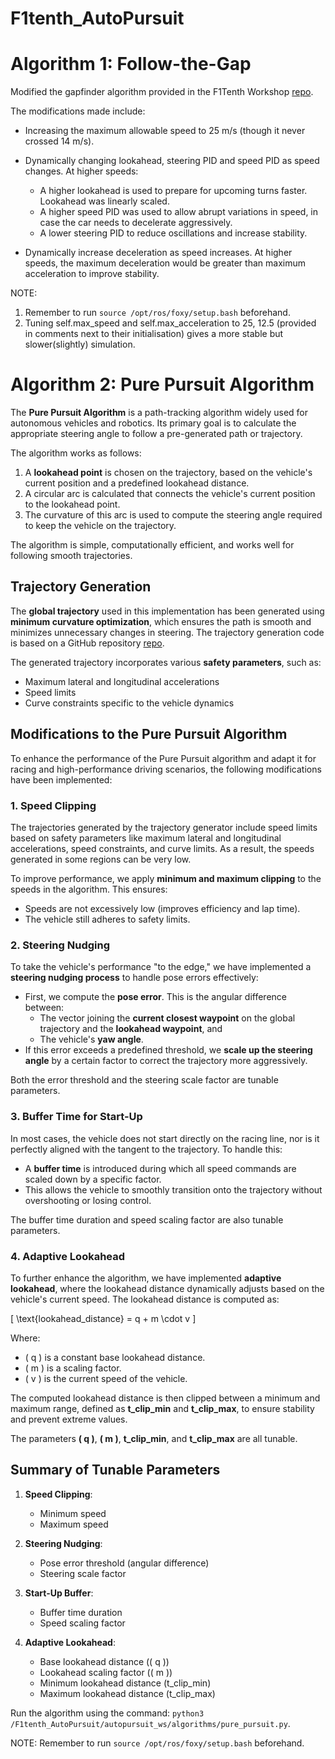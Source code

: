 # F1tenth_AutoPursuit

# Algorithm 1: Follow-the-Gap
Modified the gapfinder algorithm provided in the F1Tenth Workshop [repo](https://github.com/NTU-Autonomous-Racing-Team/F1Tenth_Workshop/blob/main/f1tenth_simulator/gap_finder_base.py).

The modifications made include:

- Increasing the maximum allowable speed to 25 m/s (though it never crossed 14 m/s).
- Dynamically changing lookahead, steering PID and speed PID as speed changes. At higher speeds:

    - A higher lookahead is used to prepare for upcoming turns faster. Lookahead was linearly scaled.
    - A higher speed PID was used to allow abrupt variations in speed, in case the car needs to decelerate aggressively.
    - A lower steering PID to reduce oscillations and increase stability.

- Dynamically increase deceleration as speed increases. At higher speeds, the maximum deceleration would be greater than maximum acceleration to improve stability.

NOTE: 
1. Remember to run `source /opt/ros/foxy/setup.bash` beforehand.
2. Tuning self.max_speed and self.max_acceleration to 25, 12.5 (provided in comments next to their initialisation) gives a more stable but slower(slightly) simulation.

# Algorithm 2: Pure Pursuit Algorithm

The **Pure Pursuit Algorithm** is a path-tracking algorithm widely used for autonomous vehicles and robotics. Its primary goal is to calculate the appropriate steering angle to follow a pre-generated path or trajectory.

The algorithm works as follows:
1. A **lookahead point** is chosen on the trajectory, based on the vehicle's current position and a predefined lookahead distance.
2. A circular arc is calculated that connects the vehicle's current position to the lookahead point.
3. The curvature of this arc is used to compute the steering angle required to keep the vehicle on the trajectory.

The algorithm is simple, computationally efficient, and works well for following smooth trajectories.

## Trajectory Generation
The **global trajectory** used in this implementation has been generated using **minimum curvature optimization**, which ensures the path is smooth and minimizes unnecessary changes in steering. The trajectory generation code is based on a GitHub repository [repo](https://github.com/TUMFTM/global_racetrajectory_optimization.git).

The generated trajectory incorporates various **safety parameters**, such as:
- Maximum lateral and longitudinal accelerations
- Speed limits
- Curve constraints specific to the vehicle dynamics

## Modifications to the Pure Pursuit Algorithm
To enhance the performance of the Pure Pursuit algorithm and adapt it for racing and high-performance driving scenarios, the following modifications have been implemented:

### 1. Speed Clipping
The trajectories generated by the trajectory generator include speed limits based on safety parameters like maximum lateral and longitudinal accelerations, speed constraints, and curve limits. As a result, the speeds generated in some regions can be very low.

To improve performance, we apply **minimum and maximum clipping** to the speeds in the algorithm. This ensures:
- Speeds are not excessively low (improves efficiency and lap time).
- The vehicle still adheres to safety limits.

### 2. Steering Nudging
To take the vehicle's performance "to the edge," we have implemented a **steering nudging process** to handle pose errors effectively:
- First, we compute the **pose error**. This is the angular difference between:
  - The vector joining the **current closest waypoint** on the global trajectory and the **lookahead waypoint**, and
  - The vehicle's **yaw angle**.
- If this error exceeds a predefined threshold, we **scale up the steering angle** by a certain factor to correct the trajectory more aggressively.

Both the error threshold and the steering scale factor are tunable parameters.

### 3. Buffer Time for Start-Up
In most cases, the vehicle does not start directly on the racing line, nor is it perfectly aligned with the tangent to the trajectory. To handle this:
- A **buffer time** is introduced during which all speed commands are scaled down by a specific factor.
- This allows the vehicle to smoothly transition onto the trajectory without overshooting or losing control.

The buffer time duration and speed scaling factor are also tunable parameters.

### 4. Adaptive Lookahead
To further enhance the algorithm, we have implemented **adaptive lookahead**, where the lookahead distance dynamically adjusts based on the vehicle's current speed. The lookahead distance is computed as:

\[
\text{lookahead\_distance} = q + m \cdot v
\]

Where:
- \( q \) is a constant base lookahead distance.
- \( m \) is a scaling factor.
- \( v \) is the current speed of the vehicle.

The computed lookahead distance is then clipped between a minimum and maximum range, defined as **t\_clip\_min** and **t\_clip\_max**, to ensure stability and prevent extreme values.

The parameters **\( q \)**, **\( m \)**, **t\_clip\_min**, and **t\_clip\_max** are all tunable.

## Summary of Tunable Parameters
1. **Speed Clipping**:
   - Minimum speed
   - Maximum speed

2. **Steering Nudging**:
   - Pose error threshold (angular difference)
   - Steering scale factor

3. **Start-Up Buffer**:
   - Buffer time duration
   - Speed scaling factor

4. **Adaptive Lookahead**:
   - Base lookahead distance (\( q \))
   - Lookahead scaling factor (\( m \))
   - Minimum lookahead distance (t\_clip\_min)
   - Maximum lookahead distance (t\_clip\_max)

Run the algorithm using the command:
`python3 /F1tenth_AutoPursuit/autopursuit_ws/algorithms/pure_pursuit.py`.

NOTE: Remember to run `source /opt/ros/foxy/setup.bash` beforehand.